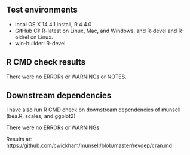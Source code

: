 ## Test environments
* local OS X 14.4.1 install, R 4.4.0
* GitHub CI: R-latest on Linux, Mac, and Windows, and R-devel and R-oldrel on Linux.
* win-builder: R-devel

## R CMD check results
There were no ERRORs or WARNINGs or NOTES.

## Downstream dependencies
I have also run R CMD check on downstream dependencies of munsell (bea.R, scales, and ggplot2)

There were no ERRORs or WARNINGs

Results at: https://github.com/cwickham/munsell/blob/master/revdep/cran.md

